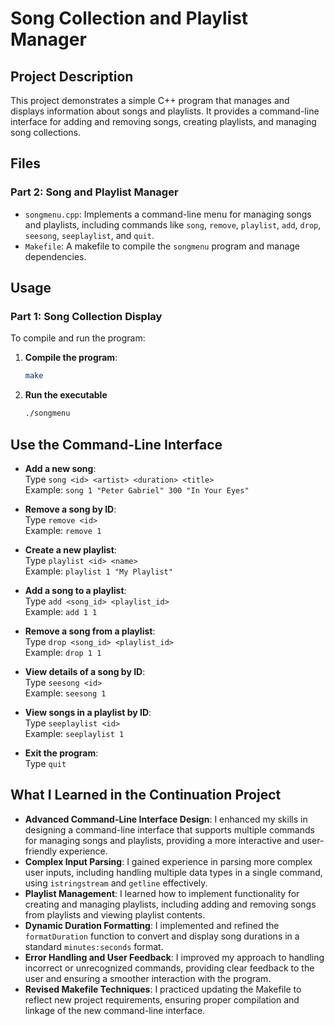 # Song Collection and Playlist Manager

## Project Description
This project demonstrates a simple C++ program that manages and displays information about songs and playlists. It provides a command-line interface for adding and removing songs, creating playlists, and managing song collections.

## Files
### Part 2: Song and Playlist Manager
- `songmenu.cpp`: Implements a command-line menu for managing songs and playlists, including commands like `song`, `remove`, `playlist`, `add`, `drop`, `seesong`, `seeplaylist`, and `quit`.
- `Makefile`: A makefile to compile the `songmenu` program and manage dependencies.

## Usage
### Part 1: Song Collection Display
To compile and run the program:
1. **Compile the program**:
   ```bash
   make
   ```
2. **Run the executable**
    ```bash
    ./songmenu
    ```
## Use the Command-Line Interface

- **Add a new song**:  
  Type `song <id> <artist> <duration> <title>`  
  Example: `song 1 "Peter Gabriel" 300 "In Your Eyes"`

- **Remove a song by ID**:  
  Type `remove <id>`  
  Example: `remove 1`

- **Create a new playlist**:  
  Type `playlist <id> <name>`  
  Example: `playlist 1 "My Playlist"`

- **Add a song to a playlist**:  
  Type `add <song_id> <playlist_id>`  
  Example: `add 1 1`

- **Remove a song from a playlist**:  
  Type `drop <song_id> <playlist_id>`  
  Example: `drop 1 1`

- **View details of a song by ID**:  
  Type `seesong <id>`  
  Example: `seesong 1`

- **View songs in a playlist by ID**:  
  Type `seeplaylist <id>`  
  Example: `seeplaylist 1`

- **Exit the program**:  
  Type `quit`

## What I Learned in the Continuation Project

- **Advanced Command-Line Interface Design**: I enhanced my skills in designing a command-line interface that supports multiple commands for managing songs and playlists, providing a more interactive and user-friendly experience.
- **Complex Input Parsing**: I gained experience in parsing more complex user inputs, including handling multiple data types in a single command, using `istringstream` and `getline` effectively.
- **Playlist Management**: I learned how to implement functionality for creating and managing playlists, including adding and removing songs from playlists and viewing playlist contents.
- **Dynamic Duration Formatting**: I implemented and refined the `formatDuration` function to convert and display song durations in a standard `minutes:seconds` format.
- **Error Handling and User Feedback**: I improved my approach to handling incorrect or unrecognized commands, providing clear feedback to the user and ensuring a smoother interaction with the program.
- **Revised Makefile Techniques**: I practiced updating the Makefile to reflect new project requirements, ensuring proper compilation and linkage of the new command-line interface.